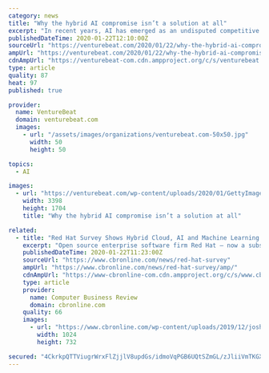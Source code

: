 ```yaml
---
category: news
title: "Why the hybrid AI compromise isn’t a solution at all"
excerpt: "In recent years, AI has emerged as an undisputed competitive advantage, which means smart business leaders facing the digital transformation have some really familiar questions: How do you measure success? What questions do you need to ask to ensure that you’re making the right decisions right out of the gate? And most importantly ..."
publishedDateTime: 2020-01-22T12:10:00Z
sourceUrl: "https://venturebeat.com/2020/01/22/why-the-hybrid-ai-compromise-isnt-a-solution-at-all/"
ampUrl: "https://venturebeat.com/2020/01/22/why-the-hybrid-ai-compromise-isnt-a-solution-at-all/amp/"
cdnAmpUrl: "https://venturebeat-com.cdn.ampproject.org/c/s/venturebeat.com/2020/01/22/why-the-hybrid-ai-compromise-isnt-a-solution-at-all/amp/"
type: article
quality: 87
heat: 97
published: true

provider:
  name: VentureBeat
  domain: venturebeat.com
  images:
    - url: "/assets/images/organizations/venturebeat.com-50x50.jpg"
      width: 50
      height: 50

topics:
  - AI

images:
  - url: "https://venturebeat.com/wp-content/uploads/2020/01/GettyImages-172856538.jpg?fit=3398%2C1704&strip=all"
    width: 3398
    height: 1704
    title: "Why the hybrid AI compromise isn’t a solution at all"

related:
  - title: "Red Hat Survey Shows Hybrid Cloud, AI and Machine Learning are the Focus of Enterprises"
    excerpt: "Open source enterprise software firm Red Hat – now a subsidiary of IBM – have conducted its annual survey of its customers which highlights just how prevalent artificial intelligence and machine learning is becoming, while a talent and skill gap is still slowing down companies’ ability to enact digital transformation plans. When asked to ..."
    publishedDateTime: 2020-01-22T11:23:00Z
    sourceUrl: "https://www.cbronline.com/news/red-hat-survey"
    ampUrl: "https://www.cbronline.com/news/red-hat-survey/amp/"
    cdnAmpUrl: "https://www-cbronline-com.cdn.ampproject.org/c/s/www.cbronline.com/news/red-hat-survey/amp/"
    type: article
    provider:
      name: Computer Business Review
      domain: cbronline.com
    quality: 66
    images:
      - url: "https://www.cbronline.com/wp-content/uploads/2019/12/josh-felise-Zys_SLI6MXE-unsplash-1024x732.jpg"
        width: 1024
        height: 732

secured: "4CkrkpQTTViugrWrxFlZjjlV8updGs/idmoVqPGB6UQtSZmGL/zJliiVmTKGXuLybJe9ML7wEzb8ItaFlCe4QXNb+Nsr84EBFJ24UfMQ/y0oKaapj8RlBIRUkMuPrEPQpl1hrzDEKzMOXwbOQgUvfWTm0jH0STtPWX/gl86GUlaXvi6+4w50QHx5pFSFAW7+AAmO+me8tZv8RheXrGlGDi5SY7pibH3OOzmaoDsPyFliVBpBSJUmgdAfERvN2b2ovCWJZ6HvCfHYMYsc0Di5MSkrQWdDpN5hgPOaQUCr1smtOukRHWfop4LkdWFSrFitf+7IBygPYm0jnldNBrwaTrT5cDGAu3Ox7h3Wd1oQjrjDiN3jA4RCwb1xW7IWohgUGRZVOWB/oH/IxEO0eoyXqB9G4zaCGAc+Xw1xxHmmpvMbs60SnSDO5xyABepw9fkcFlG8v+/ZKYGwdutorkRzCw==;xKN9l/82SKvWQvnTYo1xoA=="
---
```


